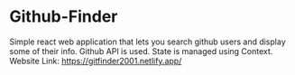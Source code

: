 # Github-Finder
Simple react web application that lets you search github users and display some of their info. Github API is used. State is managed using Context. 
Website Link: https://gitfinder2001.netlify.app/
